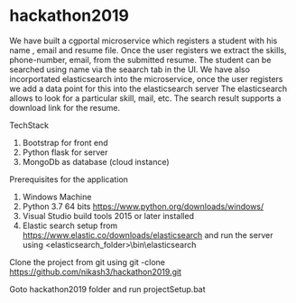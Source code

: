 # hackathon2019
We have built a cgportal microservice which registers a student with his name , email and resume file.
 Once the user registers we extract the skills, phone-number, email, from the submitted resume.
 The student can be searched using name via the seaarch tab in the UI.
 We have also incorportated elasticsearch into the microservice, once the user registers we add a data point for this into the elasticsearch server
 The elasticsearch  allows to look for a particular skill, mail, etc.
 The search result supports a download link for the resume.
 
 TechStack 
 1) Bootstrap for front end
 2) Python flask for server
 3) MongoDb as database (cloud instance)
 
 Prerequisites for the application
 1) Windows Machine
 2) Python 3.7 64 bits
	https://www.python.org/downloads/windows/
 3) Visual Studio build tools 2015 or later installed
 4) Elastic search setup from 
	https://www.elastic.co/downloads/elasticsearch
	and run the server using <elasticsearch_folder>\bin\elasticsearch
		
 Clone the project from git using
 git -clone https://github.com/nikash3/hackathon2019.git
	
 Goto hackathon2019 folder and run
 projectSetup.bat
